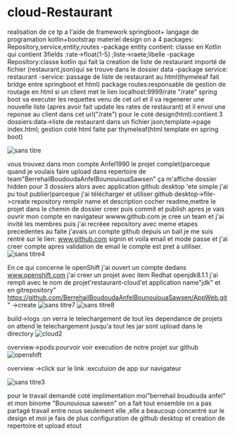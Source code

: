 # cloud-Restaurant
realisation de ce tp a l'aide de framework springboot+ langage de programation kotlin+bootstrap materiel design
on a 4 packages: Repository,service,entity,routes
-package entity contient: classe en Kotlin qui contient 3fields :rate->float(1-5) ;liste->raete;libelle
-package Repository:classe kotlin qui fait la creation de liste de restaurant importé de fichier (restaurant.json)qui se trouve dans le dossier data
-package service: restaurant -service: passage de liste de restaurant au html(thymeleaf fait bridge entre springboot et html)
package routes:responsable de gestion de routage en html si un client met le lien localhost:9999/rate "/rate" spring boot va executer les requettes venu de cet url et il va regenerer une nouvelle liste (apres avoir fait update les rates de restaurant) et il envoi une reponse au client dans cet url("/rate")
pour le coté design(html):contient 3 dossiers:data->liste de restaurant dans un fichier json;template->page index.html; gestion coté html faite par thymeleaf(html template en spring boot)

![sans titre](https://user-images.githubusercontent.com/25961912/47390565-8eaa5480-d6cc-11e8-9fef-f6aa5f3846db.png)


vous trouvez dans mon compte Anfel1990 le projet complet(parceque quand je voulais faire upload dans repertoire de team"BerrehailBoudoudaAnfelBounouiouaSawsen" ça m'affiche dossier hidden pour 3 dossiers alors avec application github desktop 'ete simple j'ai pu tout publier)parceque j'ai télécharger et utiliser github desktop->file->create repository remplir name et description cocher readme,mettre le projet dans le chemin de dossier creer puis commit et publish apres je vais ouvrir mon compte en navigateur wwww.github.com je cree un team et j'ai invité les membres puis j'ai recréee repository avec meme etapes precedentes
au faite j'avais un compte github depuis un bail je me suis rentré sur le lien: www.github.com signin et voila email et mode passe et j'ai creer compte apres validation de email le compte est pret a utiliser.
![sans titre4](https://user-images.githubusercontent.com/25961912/47389797-8d782800-d6ca-11e8-9aae-fef5741ee643.png)
 
 En ce qui concerne le openShift j'ai ouvert un compte dedans www.openshift.com j'ai creer un projet avec item Redhat openjdk8.1.1 j'ai rempli avec le nom de projet'restaurant-cloud'et application name"jdk" et en gitrepository" https://github.com/BerrehailBoudoudaAnfelBounouiouaSawsen/AppWeb.git" ->create 
 ![sans titre7](https://user-images.githubusercontent.com/25961912/47390395-252a4600-d6cc-11e8-9863-10e1bd6e1e8e.png)
 ![sans titre8](https://user-images.githubusercontent.com/25961912/47390477-59056b80-d6cc-11e8-8081-4d0b0a0fcef2.png)

 
 build->logs :on verra le telechargement de tout les dependance de projets on attend le telechargement jusqu'a tout les jar sont upload dans le directory 
 ![cloud2](https://user-images.githubusercontent.com/25961912/47389271-345bc480-d6c9-11e8-9240-6366edf47a86.png)

 
 overview->pods:pourvoir voir execution de notre projet sur github
 ![openshift](https://user-images.githubusercontent.com/25961912/47389396-7c7ae700-d6c9-11e8-9192-8ad4b15c3090.png)

 overview ->click sur le link :excutuion de app sur navigateur
 
![sans titre3](https://user-images.githubusercontent.com/25961912/47389657-36725300-d6ca-11e8-88d6-43117e0197dc.png)
 
pour le travail demandé coté implimentation moi"berrehail boudouda anfel" et mon binome "Bounouioua sawsen" on a fait tout ensemble on a pas partagé travail entre nous seulement elle ,elle a beaucoup concentré sur le design et moi je fais de plus configuration de github desktop et creation de repertoire et upload etout 
